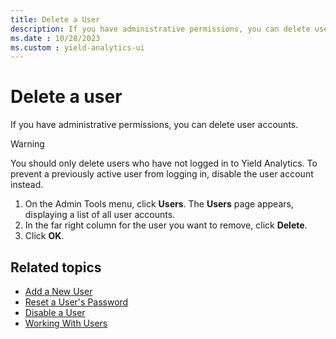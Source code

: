 ```yaml
---
title: Delete a User
description: If you have administrative permissions, you can delete user accounts.
ms.date : 10/28/2023
ms.custom : yield-analytics-ui
---
```


# Delete a user

If you have administrative permissions, you can delete user accounts.

> [!WARNING]
> You should only delete users who have not logged in to Yield Analytics. To prevent a previously active user from logging in, disable the user account instead.

1. On the Admin Tools menu, click **Users**. The **Users** page appears, displaying a list of all user accounts.
1. In the far right column for the user you want to remove, click **Delete**.
1. Click **OK**.

## Related topics

- [Add a New User](add-a-new-user.md)
- [Reset a User's Password](reset-a-user-s-password.md)
- [Disable a User](disable-a-user.md)
- [Working With Users](working-with-users.md)
